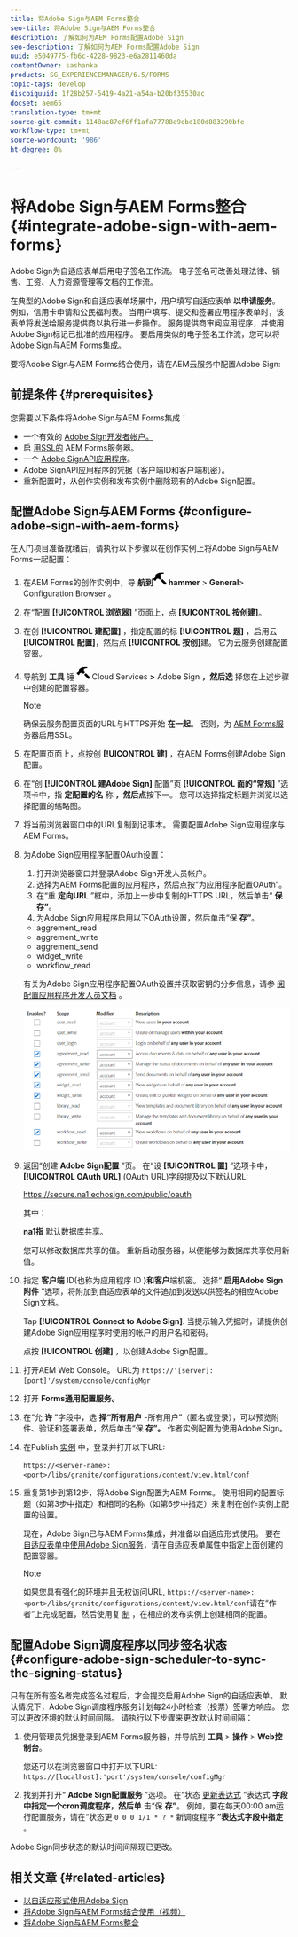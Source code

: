 ```yaml
---
title: 将Adobe Sign与AEM Forms整合
seo-title: 将Adobe Sign与AEM Forms整合
description: 了解如何为AEM Forms配置Adobe Sign
seo-description: 了解如何为AEM Forms配置Adobe Sign
uuid: e5049775-fb6c-4228-9823-e6a2811460da
contentOwner: sashanka
products: SG_EXPERIENCEMANAGER/6.5/FORMS
topic-tags: develop
discoiquuid: 1f28b257-5419-4a21-a54a-b20bf35530ac
docset: aem65
translation-type: tm+mt
source-git-commit: 1148ac87ef6ff1afa77788e9cbd180d883290bfe
workflow-type: tm+mt
source-wordcount: '986'
ht-degree: 0%

---
```



# 将Adobe Sign与AEM Forms整合{#integrate-adobe-sign-with-aem-forms}

Adobe Sign为自适应表单启用电子签名工作流。 电子签名可改善处理法律、销售、工资、人力资源管理等文档的工作流。

在典型的Adobe Sign和自适应表单场景中，用户填写自适应表单 **以申请服务**。 例如，信用卡申请和公民福利表。 当用户填写、提交和签署应用程序表单时，该表单将发送给服务提供商以执行进一步操作。 服务提供商审阅应用程序，并使用Adobe Sign标记已批准的应用程序。 要启用类似的电子签名工作流，您可以将Adobe Sign与AEM Forms集成。

要将Adobe Sign与AEM Forms结合使用，请在AEM云服务中配置Adobe Sign:

## 前提条件 {#prerequisites}

您需要以下条件将Adobe Sign与AEM Forms集成：

* 一个有效的 [Adobe Sign开发者帐户。](https://acrobat.adobe.com/us/en/why-adobe/developer-form.html)
* 启 [用SSL的](/help/sites-administering/ssl-by-default.md) AEM Forms服务器。
* 一个 [Adobe SignAPI应用程序](https://www.adobe.io/apis/documentcloud/sign/docs.html#!adobedocs/adobe-sign/master/gstarted/create_app.md)。
* Adobe SignAPI应用程序的凭据（客户端ID和客户端机密）。
* 重新配置时，从创作实例和发布实例中删除现有的Adobe Sign配置。

## 配置Adobe Sign与AEM Forms {#configure-adobe-sign-with-aem-forms}

在入门项目准备就绪后，请执行以下步骤以在创作实例上将Adobe Sign与AEM Forms一起配置：

1. 在AEM Forms的创作实例中，导 **航到**![Tools](assets/hammer.png) **hammer** > **General**> Configuration Browser 。
1. 在“配置 **[!UICONTROL 浏览器]** ”页面上，点 **[!UICONTROL 按创建]**。
1. 在创 **[!UICONTROL 建配置]** ，指定配置的标 **[!UICONTROL 题]** ，启用云 **[!UICONTROL 配置]**，然后点 **[!UICONTROL 按创]**&#x200B;建。 它为云服务创建配置容器。
1. 导航到 **工具** 锤 ![>](assets/hammer.png) Cloud Services **>** Adobe Sign **，然后选** 择您在上述步骤中创建的配置容器。

   >[!NOTE]
   >
   >确保云服务配置页面的URL与HTTPS开始 **在一起**。 否则，为 [AEM Forms服](/help/sites-administering/ssl-by-default.md) 务器启用SSL。

1. 在配置页面上，点按创 **[!UICONTROL 建]** ，在AEM Forms创建Adobe Sign配置。
1. 在“创 **[!UICONTROL 建Adobe Sign]** 配置”页 **[!UICONTROL 面的“常规]** ”选项卡中，指 **定配置的名** 称 **，然后点**&#x200B;按下一。 您可以选择指定标题并浏览以选择配置的缩略图。

1. 将当前浏览器窗口中的URL复制到记事本。 需要配置Adobe Sign应用程序与AEM Forms。

1. 为Adobe Sign应用程序配置OAuth设置：

   1. 打开浏览器窗口并登录Adobe Sign开发人员帐户。
   1. 选择为AEM Forms配置的应用程序，然后点按“为应用程序配置OAuth”。
   1. 在“重 **定向URL** ”框中，添加上一步中复制的HTTPS URL，然后单击“ **保存”**。
   1. 为Adobe Sign应用程序启用以下OAuth设置，然后单击“保 **存”**。
   * aggrement_read
   * aggrement_write
   * aggrement_send
   * widget_write
   * workflow_read

   有关为Adobe Sign应用程序配置OAuth设置并获取密钥的分步信息，请参 [阅配置应用程序开发人员文档](https://www.adobe.io/apis/documentcloud/sign/docs.html#!adobedocs/adobe-sign/master/gstarted/configure_oauth.md) 。

   ![OAuth配置](assets/oauthconfig_new.png)

1. 返回“创建 **Adobe Sign配置** ”页。 在“设 **[!UICONTROL 置]** ”选项卡中， **[!UICONTROL OAuth URL]** (OAuth URL)字段提及以下默认URL:

   https://secure.na1.echosign.com/public/oauth

   其中：

   **na1指** 默认数据库共享。

   您可以修改数据库共享的值。 重新启动服务器，以便能够为数据库共享使用新值。

1. 指定 **客户端** ID(也称为应用程序 ID **)和客户**&#x200B;端机密。 选择“ **启用Adobe Sign附件** ”选项，将附加到自适应表单的文件追加到发送以供签名的相应Adobe Sign文档。

   Tap **[!UICONTROL Connect to Adobe Sign]**. 当提示输入凭据时，请提供创建Adobe Sign应用程序时使用的帐户的用户名和密码。

   点按 **[!UICONTROL 创建]** ，以创建Adobe Sign配置。

1. 打开AEM Web Console。 URL为 `https://'[server]:[port]'/system/console/configMgr`
1. 打开 **Forms通用配置服务。**
1. 在“允 **许** ”字段中，选 **择“所有用户** -所有用户”（匿名或登录），可以预览附件、验证和签署表单，然后单击“保 **存”。** 作者实例配置为使用Adobe Sign。
1. 在Publish [实例](/help/sites-deploying/deploy.md) 中，登录并打开以下URL:

   `https://<server-name>:<port>/libs/granite/configurations/content/view.html/conf`

1. 重复第1步到第12步，将Adobe Sign配置为AEM Forms。 使用相同的配置标题（如第3步中指定）和相同的名称（如第6步中指定）来复制在创作实例上配置的设置。

   现在，Adobe Sign已与AEM Forms集成，并准备以自适应形式使用。 要在 [自适应表单中使用Adobe Sign服务](../../forms/using/working-with-adobe-sign.md#configure-adobe-sign-for-an-adaptive-form)，请在自适应表单属性中指定上面创建的配置容器。

   >[!NOTE]
   > 如果您具有强化的环境并且无权访问URL, `https://<server-name>:<port>/libs/granite/configurations/content/view.html/conf`请在“作者”上完成配置，然后使用复 [制](https://docs.adobe.com/content/help/en/experience-manager-65/deploying/configuring/replication.html) ，在相应的发布实例上创建相同的配置。

## 配置Adobe Sign调度程序以同步签名状态 {#configure-adobe-sign-scheduler-to-sync-the-signing-status}

只有在所有签名者完成签名过程后，才会提交启用Adobe Sign的自适应表单。 默认情况下，Adobe Sign调度程序服务计划每24小时检查（投票）签署方响应。 您可以更改环境的默认时间间隔。 请执行以下步骤来更改默认时间间隔：

1. 使用管理员凭据登录到AEM Forms服务器，并导航到 **工具** > **操作** > **Web控制台**。

   您还可以在浏览器窗口中打开以下URL:
   `https://[localhost]:'port'/system/console/configMgr`

1. 找到并打开“ **Adobe Sign配置服务** ”选项。 在“状态 [更新表达式](https://en.wikipedia.org/wiki/Cron#CRON_expression) ”表达式 **字段中指定一个cron调度程序，然后单** 击“保 **存”**。 例如，要在每天00:00 am运行配置服务，请在“状态更 `0 0 0 1/1 * ? *` 新调度程序 **”表达式字段中指定** 。

Adobe Sign同步状态的默认时间间隔现已更改。

## 相关文章 {#related-articles}

* [以自适应形式使用Adobe Sign](../../forms/using/working-with-adobe-sign.md)
* [将Adobe Sign与AEM Forms结合使用（视频）](https://helpx.adobe.com/experience-manager/kt/forms/using/adobe-sign-integration-feature-video.html)
* [将Adobe Sign与AEM Forms整合](../../forms/using/adobe-sign-integration-adaptive-forms.md)

